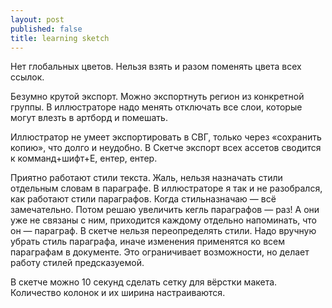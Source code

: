 ```yaml
---
layout: post
published: false
title: learning sketch
---
```

Нет глобальных цветов. Нельзя взять и разом поменять цвета всех ссылок.

Безумно крутой экспорт. Можно экспортнуть регион из конкретной группы. В иллюстраторе надо менять отключать все слои, которые могут влезть в артборд и помешать.

Иллюстратор не умеет экспортировать в СВГ, только через «сохранить копию», что долго и неудобно. В Скетче экспорт всех ассетов сводится к комманд+шифт+E, ентер, ентер.

Приятно работают стили текста. Жаль, нельзя назначать стили отдельным словам в параграфе. В иллюстраторе я так и не разобрался, как работают стили параграфов. Когда стильназначаю — всё замечательно. Потом решаю увеличить кегль параграфов — раз! А они уже не связаны с ним, приходится каждому отдельно напоминать, что он — параграф. В скетче нельзя переопределять стили. Надо вручную убрать стиль параграфа, иначе изменения применятся ко всем параграфам в документе. Это ограничивает возможности, но делает работу стилей предсказуемой.

В скетче можно 10 секунд сделать сетку для вёрстки макета. Количество колонок и их ширина настраиваются.